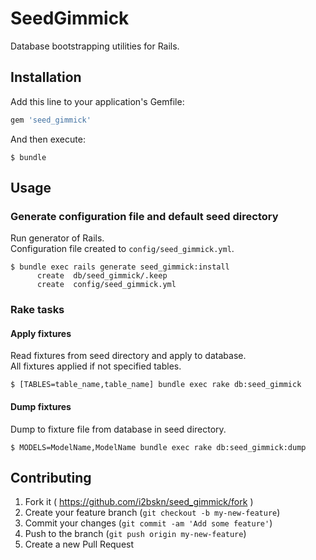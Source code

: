 # SeedGimmick

Database bootstrapping utilities for Rails.

## Installation

Add this line to your application's Gemfile:

```ruby
gem 'seed_gimmick'
```

And then execute:

    $ bundle

## Usage

### Generate configuration file and default seed directory

Run generator of Rails.  
Configuration file created to `config/seed_gimmick.yml`.

```
$ bundle exec rails generate seed_gimmick:install
      create  db/seed_gimmick/.keep
      create  config/seed_gimmick.yml
```

### Rake tasks

#### Apply fixtures

Read fixtures from seed directory and apply to database.  
All fixtures applied if not specified tables.

```
$ [TABLES=table_name,table_name] bundle exec rake db:seed_gimmick
```

#### Dump fixtures

Dump to fixture file from database in seed directory.

```
$ MODELS=ModelName,ModelName bundle exec rake db:seed_gimmick:dump
```

## Contributing

1. Fork it ( https://github.com/i2bskn/seed_gimmick/fork )
2. Create your feature branch (`git checkout -b my-new-feature`)
3. Commit your changes (`git commit -am 'Add some feature'`)
4. Push to the branch (`git push origin my-new-feature`)
5. Create a new Pull Request

